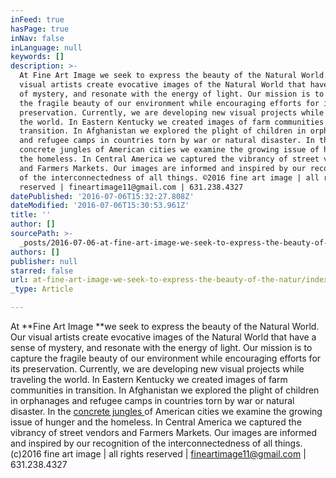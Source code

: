 ```yaml
---
inFeed: true
hasPage: true
inNav: false
inLanguage: null
keywords: []
description: >-
  At Fine Art Image we seek to express the beauty of the Natural World. Our
  visual artists create evocative images of the Natural World that have a sense
  of mystery, and resonate with the energy of light. Our mission is to capture
  the fragile beauty of our environment while encouraging efforts for its
  preservation. Currently, we are developing new visual projects while traveling
  the world. In Eastern Kentucky we created images of farm communities in
  transition. In Afghanistan we explored the plight of children in orphanages
  and refugee camps in countries torn by war or natural disaster. In the
  concrete jungles of American cities we examine the growing issue of hunger and
  the homeless. In Central America we captured the vibrancy of street vendors
  and Farmers Markets. Our images are informed and inspired by our recognition
  of the interconnectedness of all things. ©2016 fine art image | all rights
  reserved | fineartimage11@gmail.com | 631.238.4327
datePublished: '2016-07-06T15:32:27.808Z'
dateModified: '2016-07-06T15:30:53.961Z'
title: ''
author: []
sourcePath: >-
  _posts/2016-07-06-at-fine-art-image-we-seek-to-express-the-beauty-of-the-natur.md
authors: []
publisher: null
starred: false
url: at-fine-art-image-we-seek-to-express-the-beauty-of-the-natur/index.html
_type: Article

---
```

At **Fine Art Image **we seek to express the beauty of the Natural World. Our visual artists create evocative images of the Natural World that have a sense of mystery, and resonate with the energy of light. Our mission is to capture the fragile beauty of our environment while encouraging efforts for its preservation. Currently, we are developing new visual projects while traveling the world. In Eastern Kentucky we created images of farm communities in transition. In Afghanistan we explored the plight of children in orphanages and refugee camps in countries torn by war or natural disaster. In the [concrete jungles ][0]of American cities we examine the growing issue of hunger and the homeless. In Central America we captured the vibrancy of street vendors and Farmers Markets. Our images are informed and inspired by our recognition of the interconnectedness of all things. (c)2016 fine art image | all rights reserved | fineartimage11@gmail.com | 631.238.4327

[0]: www.concretejungles.us